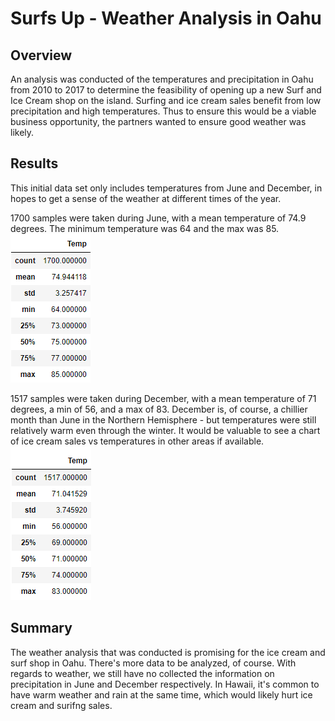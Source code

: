 # Surfs Up - Weather Analysis in Oahu

## Overview
An analysis was conducted of the temperatures and precipitation in Oahu from 2010 to 2017 to determine the feasibility of opening up a new Surf and Ice Cream shop on the island. Surfing and ice cream sales benefit from low precipitation and high temperatures. Thus to ensure this would be a viable business opportunity, the partners wanted to ensure good weather was likely. 

## Results

This initial data set only includes temperatures from June and December, in hopes to get a sense of the weather at different times of the year. 

1700 samples were taken during June, with a mean temperature of 74.9 degrees. The minimum temperature was 64 and the max was 85. 
![jun 4](https://raw.githubusercontent.com/sophiehearn/Surfs_Up/main/June%20Temps.png)


1517 samples were taken during December, with a mean temperature of 71 degrees, a min of 56, and a max of 83. December is, of course, a chillier month than June in the Northern Hemisphere - but temperatures were still relatively warm even through the winter. It would be valuable to see a chart of ice cream sales vs temperatures in other areas if available. 
![dec 4](https://raw.githubusercontent.com/sophiehearn/Surfs_Up/main/Dec%20temps.png)

## Summary 

The weather analysis that was conducted is promising for the ice cream and surf shop in Oahu. There's more data to be analyzed, of course. With regards to weather, we still have no collected the information on precipitation in June and December respectively. In Hawaii, it's common to have warm weather and rain at the same time, which would likely hurt ice cream and surifng sales. 
